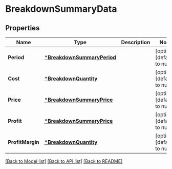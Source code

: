 # BreakdownSummaryData

## Properties
Name | Type | Description | Notes
------------ | ------------- | ------------- | -------------
**Period** | [***BreakdownSummaryPeriod**](BreakdownSummary_period.md) |  | [optional] [default to null]
**Cost** | [***BreakdownQuantity**](Breakdown_quantity.md) |  | [optional] [default to null]
**Price** | [***BreakdownSummaryPrice**](BreakdownSummary_price.md) |  | [optional] [default to null]
**Profit** | [***BreakdownSummaryPrice**](BreakdownSummary_price.md) |  | [optional] [default to null]
**ProfitMargin** | [***BreakdownQuantity**](Breakdown_quantity.md) |  | [optional] [default to null]

[[Back to Model list]](../README.md#documentation-for-models) [[Back to API list]](../README.md#documentation-for-api-endpoints) [[Back to README]](../README.md)


